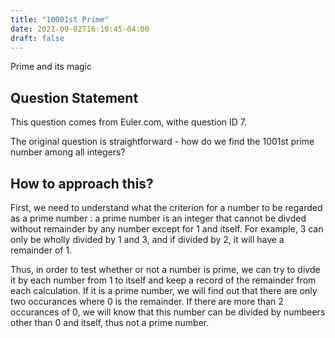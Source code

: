 ```yaml
---
title: "10001st Prime"
date: 2021-09-02T16:10:45-04:00
draft: false
---
```


Prime and its magic

## Question Statement
This question comes from Euler.com, withe question ID 7. 

The original question is straightforward - how do we find the 1001st prime number among all integers?

## How to approach this?
First, we need to understand what the criterion for a number to be regarded as a prime number : a prime number is an integer that cannot be divded without remainder by any number except for 1 and itself. For example,  3 can only be wholly divided by 1 and 3, and if divided by 2, it will have a remainder of 1.

Thus, in order to test whether or not a number is prime, we can try to divde it by each number from 1 to itself and keep a record of the remainder from each calculation. If it is a prime number, we will find out that there are only two occurances where 0 is the remainder. If there are more than 2 occurances of 0, we will know that this number can be divided by numbeers other than 0 and itself, thus not a prime number.

